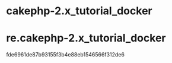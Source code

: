
# cakephp-2.x_tutorial_docker
# re.cakephp-2.x_tutorial_docker
fde6961de87b93155f3b4e88eb1546566f312de6
